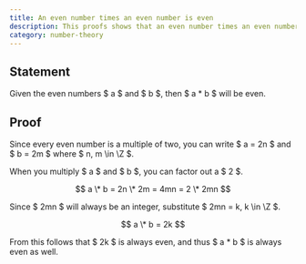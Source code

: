 ```yaml
---
title: An even number times an even number is even
description: This proofs shows that an even number times an even number will always be even.
category: number-theory
---
```


## Statement

Given the even numbers $ a $ and $ b $, then $ a \* b $ will be even.

## Proof

Since every even number is a multiple of two, you can write $ a = 2n $ and $ b = 2m $ where $ n, m \in \Z $.

When you multiply $ a $ and $ b $, you can factor out a $ 2 $.

$$ a \* b = 2n \* 2m = 4mn = 2 \* 2mn $$

Since $ 2mn $ will always be an integer, substitute $ 2mn = k, k \in \Z $.

$$ a \* b = 2k $$

From this follows that $ 2k $ is always even, and thus $ a \* b $ is always even as well.
